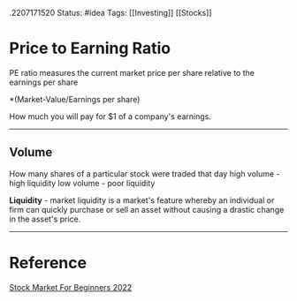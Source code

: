 
.2207171520
	Status: #idea 
		Tags: [[Investing]] [[Stocks]] 

# Price to Earning Ratio
PE ratio measures the current market price per share relative to the earnings per share

*(Market-Value/Earnings per share)

How much you will pay for $1 of a company's earnings.

---
## Volume 

How many shares of a particular stock were traded that day 
high volume - high liquidity
low volume - poor liquidity 

**Liquidity** - market liquidity is a market's feature whereby an individual or firm can quickly purchase or sell an asset without causing a drastic change in the asset's price.

---
# Reference
[Stock Market For Beginners 2022](https://www.youtube.com/watch?v=T1x_knZmZAk)
